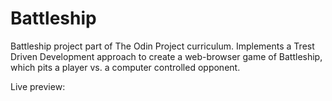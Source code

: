 # Battleship

Battleship project part of The Odin Project curriculum.  Implements a Trest Driven Development approach to create a web-browser game of Battleship, which pits a player vs. a computer controlled opponent.

Live preview:
